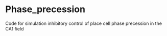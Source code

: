# Phase_precession
Code for simulation inhibitory control of place cell phase precession in the CA1 field
